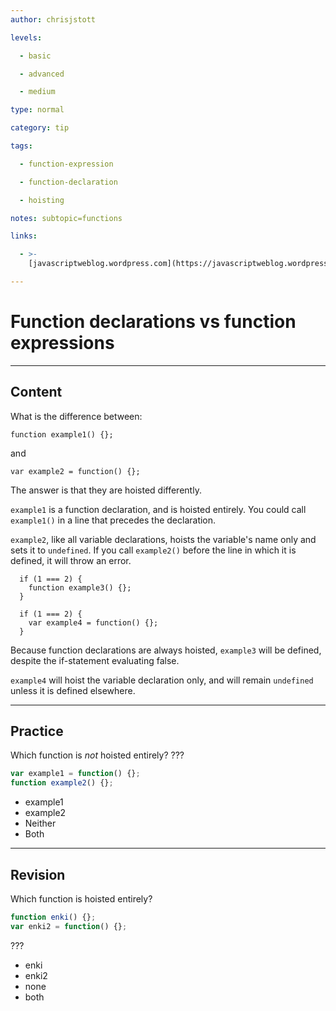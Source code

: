 ```yaml
---
author: chrisjstott

levels:

  - basic

  - advanced

  - medium

type: normal

category: tip

tags:

  - function-expression

  - function-declaration

  - hoisting

notes: subtopic=functions

links:

  - >-
    [javascriptweblog.wordpress.com](https://javascriptweblog.wordpress.com/2010/07/06/function-declarations-vs-function-expressions/){website}

---
```

# Function declarations vs function expressions

---
## Content

What is the difference between:
```
function example1() {};
```
and
```
var example2 = function() {};
```
The answer is that they are hoisted differently.

`example1` is a function declaration, and is hoisted entirely. You could call `example1()` in a line that precedes the declaration.

`example2`, like all variable declarations, hoists the variable's name only and sets it to `undefined`. If you call `example2()` before the line in which it is defined, it will throw an error.

```
  if (1 === 2) {
    function example3() {};
  }

  if (1 === 2) {
    var example4 = function() {};
  }
```
Because function declarations are always hoisted, `example3` will be defined, despite the if-statement evaluating false.

 `example4` will hoist the variable declaration only, and will remain `undefined` unless it is defined elsewhere.

---
## Practice

Which function is *not* hoisted entirely? ???

```javascript
var example1 = function() {};
function example2() {};
```

* example1
* example2
* Neither
* Both

---
## Revision

Which function is hoisted entirely?

```javascript
function enki() {};
var enki2 = function() {};

```

???

* enki
* enki2
* none
* both